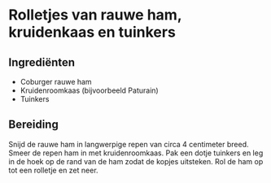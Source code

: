 # Rolletjes van rauwe ham, kruidenkaas en tuinkers
## Ingrediënten
- Coburger rauwe ham
- Kruidenroomkaas (bijvoorbeeld Paturain)
- Tuinkers

## Bereiding
Snijd de rauwe ham in langwerpige repen van circa 4 centimeter breed. Smeer de repen ham in met kruidenroomkaas. Pak een dotje tuinkers en leg in de hoek op de rand van de ham zodat de kopjes uitsteken. Rol de ham op tot een rolletje en zet neer.
